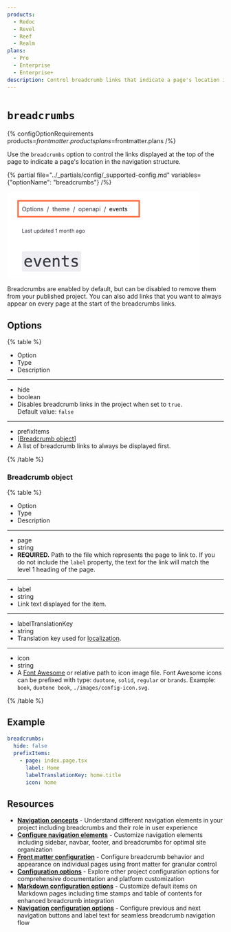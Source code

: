 ```yaml
---
products:
  - Redoc
  - Revel
  - Reef
  - Realm
plans:
  - Pro
  - Enterprise
  - Enterprise+
description: Control breadcrumb links that indicate a page's location in navigation.
---
```

# `breadcrumbs`

{% configOptionRequirements products=$frontmatter.products plans=$frontmatter.plans /%}

Use the `breadcrumbs` option to control the links displayed at the top of the page to indicate a page's location in the navigation structure.

{% partial file="../_partials/config/_supported-config.md" variables={"optionName": "breadcrumbs"} /%}

![Screenshot of page in project with breadcrumbs](./images/breadcrumbs.png)

Breadcrumbs are enabled by default, but can be disabled to remove them from your published project.
You can also add links that you want to always appear on every page at the start of the breadcrumbs links.

## Options

{% table %}

- Option
- Type
- Description

---

- hide
- boolean
- Disables breadcrumb links in the project when set to `true`.\
  Default value: `false`

---

- prefixItems
- [[Breadcrumb object](#breadcrumb-object)]
- A list of breadcrumb links to always be displayed first.

{% /table %}

### Breadcrumb object

{% table %}

- Option
- Type
- Description

---

- page
- string
- **REQUIRED.** Path to the file which represents the page to link to.
  If you do not include the `label` property, the text for the link will match the level 1 heading of the page.

---

- label
- string
- Link text displayed for the item.

---

- labelTranslationKey
- string
- Translation key used for [localization](./l10n.md).

---

- icon
- string
- A [Font Awesome](https://fontawesome.com/icons) or relative path to icon image file.
  Font Awesome icons can be prefixed with type: `duotone`, `solid`, `regular` or `brands`.
  Example: `book`, `duotone book`, `./images/config-icon.svg`.

{% /table %}

## Example

```yaml
breadcrumbs:
  hide: false
  prefixItems:
    - page: index.page.tsx
      label: Home
      labelTranslationKey: home.title
      icon: home
```

## Resources

- **[Navigation concepts](../navigation/navigation.md)** - Understand different navigation elements in your project including breadcrumbs and their role in user experience
- **[Configure navigation elements](../navigation/index.md)** - Customize navigation elements including sidebar, navbar, footer, and breadcrumbs for optimal site organization
- **[Front matter configuration](./front-matter-config.md)** - Configure breadcrumb behavior and appearance on individual pages using front matter for granular control
- **[Configuration options](./index.md)** - Explore other project configuration options for comprehensive documentation and platform customization
- **[Markdown configuration options](markdown.md)** - Customize default items on Markdown pages including time stamps and table of contents for enhanced breadcrumb integration
- **[Navigation configuration options](navigation.md)** - Configure previous and next navigation buttons and label text for seamless breadcrumb navigation flow
